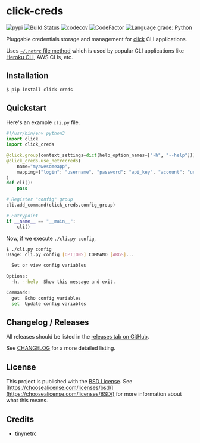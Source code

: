 # click-creds

[![pypi](https://img.shields.io/pypi/v/click-creds)](https://pypi.org/project/click-creds/)
[![Build Status](https://github.com/Eshaan7/click-creds/workflows/Linter%20&%20Tests/badge.svg?branch=main)](https://github.com/Eshaan7/click-creds/actions?query=workflow%3A%22Linter+%26+Tests%22)
[![codecov](https://codecov.io/gh/Eshaan7/click-creds/branch/main/graph/badge.svg?token=AeUhwwnaRW)](https://codecov.io/gh/Eshaan7/click-creds)
[![CodeFactor](https://www.codefactor.io/repository/github/eshaan7/click-creds/badge)](https://www.codefactor.io/repository/github/eshaan7/click-creds)
<a href="https://lgtm.com/projects/g/Eshaan7/click-creds/context:python">
  <img alt="Language grade: Python" src="https://img.shields.io/lgtm/grade/python/g/Eshaan7/click-creds.svg?logo=lgtm&logoWidth=18"/>
</a>


Pluggable credentials storage and management for [click](https://github.com/pallets/click/) CLI applications.

Uses [`~/.netrc` file method](https://www.mkssoftware.com/docs/man4/netrc.4.asp) which is used by popular CLI applications like [Heroku CLI](https://devcenter.heroku.com/articles/authentication#netrc-file-format), AWS CLIs, etc.

## Installation

```bash
$ pip install click-creds
```

## Quickstart

Here's an example `cli.py` file.

```python
#!/usr/bin/env python3
import click
import click_creds

@click.group(context_settings=dict(help_option_names=["-h", "--help"]))
@click_creds.use_netrccreds(
    name="myawesomeapp",
    mapping={"login": "username", "password": "api_key", "account": "url"},
)
def cli():
    pass

# Register "config" group
cli.add_command(click_creds.config_group)

# Entrypoint
if __name__ == "__main__":
    cli()
```

Now, if we execute `./cli.py config`,

```bash
$ ./cli.py config
Usage: cli.py config [OPTIONS] COMMAND [ARGS]...

  Set or view config variables

Options:
  -h, --help  Show this message and exit.

Commands:
  get  Echo config variables
  set  Update config variables
```


## Changelog / Releases

All releases should be listed in the [releases tab on GitHub](https://github.com/Eshaan7/click-creds/releases).

See [CHANGELOG](https://github.com/Eshaan7/click-creds/blob/main/.github/CHANGELOG.md) for a more detailed listing.

## License

This project is published with the [BSD License](LICENSE). See [https://choosealicense.com/licenses/bsd/](https://choosealicense.com/licenses/BSD/) for more information about what this means.

## Credits

- [tinynetrc](https://github.com/sloria/tinynetrc)